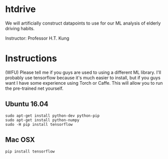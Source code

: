 # htdrive
We will artificially construct datapoints to use for our ML analysis of elderly driving habits. 

Instructor: Professor H.T. Kung


# Instructions

(WFU) Please tell me if you guys are used to using a different ML library. I'll probably use tensorflow because it's much easier to install, but if you guys want I have some experience using Torch or Caffe. This will allow you to run the pre-trained net yourself. 

## Ubuntu 16.04
```
sudo apt-get install python-dev python-pip
sudo apt-get install python-numpy
sudo -H pip install tensorflow
```
## Mac OSX

```
pip install tensorflow
```





